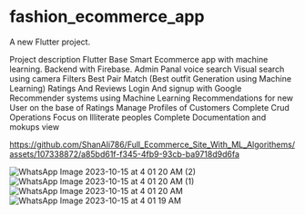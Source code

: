 # fashion_ecommerce_app

A new Flutter project.

Project description
Flutter Base Smart Ecommerce app with machine learning. Backend with Firebase.
Admin Panal
voice search
Visual search using camera
Filters
Best Pair Match (Best outfit Generation using Machine Learning)
Ratings And Reviews
Login And signup with Google
Recommender systems using Machine Learning
Recommendations for new User on the base of Ratings
Manage Profiles of Customers
Complete Crud Operations
Focus on Illiterate peoples
Complete Documentation and mokups view


https://github.com/ShanAli786/Full_Ecommerce_Site_With_ML_Algorithems/assets/107338872/a85bd61f-f345-4fb9-93cb-ba9718d9d6fa


![WhatsApp Image 2023-10-15 at 4 01 20 AM (2)](https://github.com/ShanAli786/Full_Ecommerce_Site_With_ML_Algorithems/assets/107338872/02fd3625-e8b0-47ea-868b-08def00560a5)
![WhatsApp Image 2023-10-15 at 4 01 20 AM (1)](https://github.com/ShanAli786/Full_Ecommerce_Site_With_ML_Algorithems/assets/107338872/bcc9319e-b436-46c2-bbab-95090ef62e5d)
![WhatsApp Image 2023-10-15 at 4 01 20 AM](https://github.com/ShanAli786/Full_Ecommerce_Site_With_ML_Algorithems/assets/107338872/8b55b3ae-0108-4a74-a671-0352b1e00360)
![WhatsApp Image 2023-10-15 at 4 01 19 AM](https://github.com/ShanAli786/Full_Ecommerce_Site_With_ML_Algorithems/assets/107338872/6a8d9cd5-a21e-48ce-affb-3356582bb57f)
